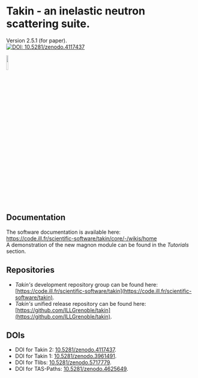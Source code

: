 # Takin - an inelastic neutron scattering suite.
Version 2.5.1 (for paper).  
[![DOI: 10.5281/zenodo.4117437](https://zenodo.org/badge/DOI/10.5281/zenodo.4117437.svg)](https://doi.org/10.5281/zenodo.4117437)

<img src="https://raw.githubusercontent.com/ILLGrenoble/takin/master/data/res/icons/takin.svg" width="10%" height="10%" title="Logo" alt="">


## Documentation
The software documentation is available here:  
https://code.ill.fr/scientific-software/takin/core/-/wikis/home  
A demonstration of the new magnon module can be found in the *Tutorials* section.


## Repositories
- *Takin's* development repository group can be found here:  
  [https://code.ill.fr/scientific-software/takin](https://code.ill.fr/scientific-software/takin).
- *Takin's* unified release repository can be found here:  
  [https://github.com/ILLGrenoble/takin](https://github.com/ILLGrenoble/takin).


## DOIs
- DOI for Takin 2: [10.5281/zenodo.4117437](https://dx.doi.org/10.5281/zenodo.4117437).  
- DOI for Takin 1: [10.5281/zenodo.3961491](https://dx.doi.org/10.5281/zenodo.3961491).  
- DOI for Tlibs: [10.5281/zenodo.5717779](https://doi.org/10.5281/zenodo.5717779).  
- DOI for TAS-Paths: [10.5281/zenodo.4625649](https://doi.org/10.5281/zenodo.4625649).  
